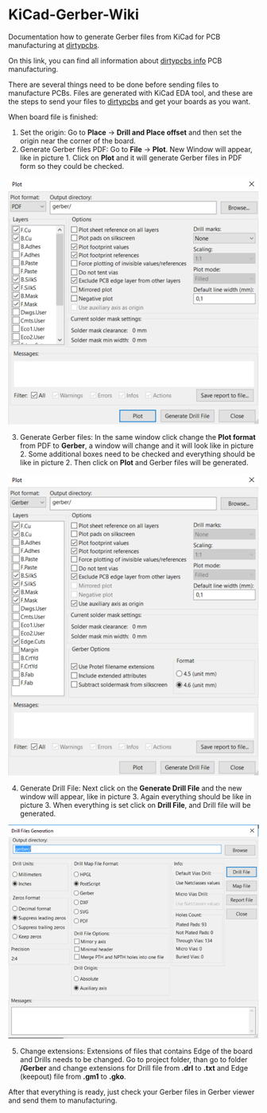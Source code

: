 # KiCad-Gerber-Wiki
Documentation how to generate Gerber files from KiCad for PCB manufacturing at [dirtypcbs][DIRTY_PCB_LINK]. 

On this link, you can find all information about [dirtypcbs info][DIRTY_PCB_ABOUT_LINK] PCB manufacturing. 

There are several things need to be done before sending files to manufacture PCBs. Files are generated with KiCad EDA tool, and these are the steps to send your files to [dirtypcbs][DIRTY_PCB_LINK] and get your boards as you want.

When board file is finished:
1. Set the origin: Go to **Place** -> **Drill and Place offset** and then set the origin near the corner of the board.
2. Generate Gerber files PDF: Go to **File** -> **Plot**. New Window will appear, like in picture 1. Click on **Plot** and it will generate Gerber files in PDF form so they could be checked. 

![Picture 1][pic1]

3. Generate Gerber files: In the same window click change the **Plot format** from PDF to **Gerber**, a window will change and it will look like in picture 2. Some additional boxes need to be checked and everything should be like in picture 2. Then click on **Plot** and Gerber files will be generated.

![Picture 2][pic2]

4. Generate Drill File: Next click on the **Generate Drill File** and the new window will appear, like in picture 3. Again everything should be like in picture 3. When everything is set click on **Drill File**, and Drill file will be generated. 

![Picture 3][pic3]

5. Change extensions: Extensions of files that contains Edge of the board and Drills needs to be changed. Go to project folder, than go to folder **/Gerber** and change extensions for Drill file from **.drl** to **.txt** and Edge (keepout) file from **.gm1** to **.gko**.


After that everything is ready, just check your Gerber files in Gerber viewer and send them to manufacturing.




[//]: # (These are reference links used in the body)
[DIRTY_PCB_LINK]:<http://dirtypcbs.com/>
[DIRTY_PCB_ABOUT_LINK]:<http://dirtypcbs.com/about.php>
[pic1]: https://raw.githubusercontent.com/VojislavM/KiCad-Gerber-Wiki/master/pictures/plot_pdf.png
[pic2]: https://raw.githubusercontent.com/VojislavM/KiCad-Gerber-Wiki/master/pictures/plot_gerber.png
[pic3]: https://raw.githubusercontent.com/VojislavM/KiCad-Gerber-Wiki/master/pictures/drill_files.png